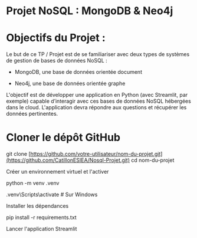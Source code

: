 # Projet NoSQL : MongoDB & Neo4j

# Objectifs du Projet :

Le but de ce TP / Projet est de se familiariser avec deux types de systèmes de gestion de bases de données NoSQL :

- MongoDB, une base de données orientée document

- Neo4j, une base de données orientée graphe

L'objectif est de développer une application en Python (avec Streamlit, par exemple) capable d’interagir avec ces bases de données NoSQL hébergées dans le cloud. L'application devra répondre aux questions et récupérer les données pertinentes.

# Cloner le dépôt GitHub

git clone [https://github.com/votre-utilisateur/nom-du-projet.git](https://github.com/CatillonESIEA/Nosql-Projet.git)
cd nom-du-projet

Créer un environnement virtuel et l'activer

python -m venv .venv

.venv\Scripts\activate     # Sur Windows

Installer les dépendances

pip install -r requirements.txt

Lancer l'application Streamlit


